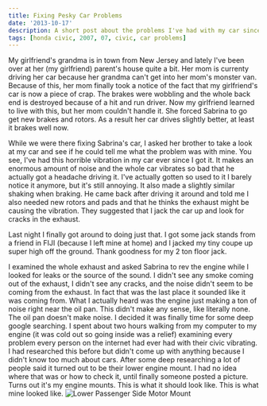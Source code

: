 ```yaml
---
title: Fixing Pesky Car Problems
date: '2013-10-17'
description: A short post about the problems I've had with my car since I bought it, and the steps I've finally taken.
tags: [honda civic, 2007, 07, civic, car problems]
---
```


My girlfriend's grandma is in town from New Jersey and lately I've been over at her (my girlfriend) parent's house quite a bit. 
Her mom is currenty driving her car because her grandma can't get into her mom's monster van. 
Because of this, her mom finally took a notice of the fact that my girlfriend's car is now a piece of crap. 
The brakes were wobbling and the whole back end is destroyed because of a hit and run driver. 
Now my girlfriend learned to live with this, but her mom couldn't handle it. 
She forced Sabrina to go get new brakes and rotors. 
As a result her car drives slightly better, at least it brakes well now.

While we were there fixing Sabrina's car, I asked her brother to take a look at my car and see if he could tell me what the problem was with mine. 
You see, I've had this horrible vibration in my car ever since I got it. 
It makes an enormous amount of noise and the whole car vibrates so bad that he actually got a headache driving it. 
I've actually gotten so used to it I barely notice it anymore, but it's still annoying. 
It also made a slightly similar shaking when braking. 
He came back after driving it around and told me I also needed new rotors and pads and that he thinks the exhaust might be causing the vibration. 
They suggested that I jack the car up and look for cracks in the exhaust. 

Last night I finally got around to doing just that. 
I got some jack stands from a friend in FIJI (because I left mine at home) and I jacked my tiny coupe up super high off the ground. 
Thank goodness for my 2 ton floor jack. 

I examined the whole exhaust and asked Sabrina to rev the engine while I looked for leaks or the source of the sound. 
I didn't see any smoke coming out of the exhaust, I didn't see any cracks, and the noise didn't seem to be coming from the exhaust.
In fact that was the last place it sounded like it was coming from. 
What I actually heard was the engine just making a ton of noise right near the oil pan. 
This didn't make any sense, like literally none. The oil pan doesn't make noise. 
I decided it was finally time for some deep google searching. 
I spent about two hours walking from my computer to my engine (it was cold out so going inside was a relief) examining every problem every person on the internet had ever had with their civic vibrating. 
I had researched this before but didn't come up with anything because I didn't know too much about cars. 
After some deep researching a lot of people said it turned out to be their lower engine mount. 
I had no idea where that was or how to check it, until finally someone posted a picture. 
Turns out it's my engine mounts. 
This is what it should look like. 
This is what mine looked like. 
![Lower Passenger Side Motor Mount]({{urls.media}}/motormounts.jpg)